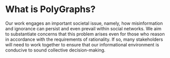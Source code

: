 # What is PolyGraphs?

Our work engages an important societal issue, namely, how misinformation and ignorance can persist and even prevail within social networks. We aim to substantiate concerns that this problem arises even for those who reason in accordance with the requirements of rationality. If so, many stakeholders will need to work together to ensure that our informational environment is conducive to sound collective decision-making.
